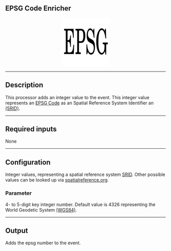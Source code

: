 <!--
  ~ Licensed to the Apache Software Foundation (ASF) under one or more
  ~ contributor license agreements.  See the NOTICE file distributed with
  ~ this work for additional information regarding copyright ownership.
  ~ The ASF licenses this file to You under the Apache License, Version 2.0
  ~ (the "License"); you may not use this file except in compliance with
  ~ the License.  You may obtain a copy of the License at
  ~
  ~    http://www.apache.org/licenses/LICENSE-2.0
  ~
  ~ Unless required by applicable law or agreed to in writing, software
  ~ distributed under the License is distributed on an "AS IS" BASIS,
  ~ WITHOUT WARRANTIES OR CONDITIONS OF ANY KIND, either express or implied.
  ~ See the License for the specific language governing permissions and
  ~ limitations under the License.
  ~
  -->

## EPSG Code Enricher

<p align="center">
    <img src="icon.png" width="150px;" class="pe-image-documentation"/>
</p>


***

## Description

This processor adds an integer value to the event. This integer value represents
an  <a href="https://en.wikipedia.org/wiki/EPSG_Geodetic_Parameter_Dataset" target="_blank">EPSG Code</a> as an Spatial Reference System Identifier
an  <a href="https://en.wikipedia.org/wiki/Spatial_reference_system#Identifier" target="_blank">(SRID)</a>.


***

## Required inputs

None

***

## Configuration

Integer values, representing a spatial reference system
<a href="https://en.wikipedia.org/wiki/Spatial_reference_system#Identifier" target="_blank">SRID</a>.
Other possible values can be looked up via
<a href="https://spatialreference.org/ref/epsg/" target="_blank">spatialreference.org</a>.

### Parameter

4- to 5-digit key integer number. Default value is 4326 representing the World Geodetic System
<a href="https://en.wikipedia.org/wiki/World_Geodetic_System#WGS84" target="_blank">(WGS84)</a>.

***
## Output

Adds the epsg number to the event.
